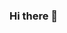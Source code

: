 ### Hi there 👋

<!--
**Sent1ence/Sent1ence** is a ✨ _special_ ✨ repository because its `README.md` (this file) appears on your GitHub profile.

Here are some ideas to get you started:

- 🔭 I’m currently working on ...Capstone Project
- 🌱 I’m currently learning ...Vuejs and Nodejs
- 👯 I’m looking to collaborate on ...Web projects
- 🤔 I’m looking for help with ...Coffee
- 💬 Ask me about ...anything
- 📫 How to reach me: ...Email me adrbl.iit@gmail.com
- 😄 Pronouns: ...Him/He/His
- ⚡ Fun fact: ...I'm an Iron maiden fan. Up the irons!
-->
